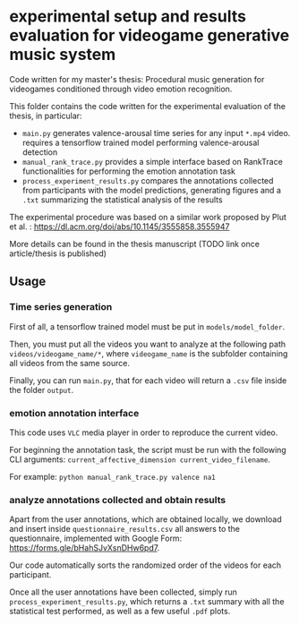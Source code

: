 # experimental setup and results evaluation for videogame generative music system

Code written for my master's thesis: Procedural music generation for videogames conditioned through video emotion recognition. 

This folder contains the code written for the experimental evaluation of the thesis, in particular:
- `main.py` generates valence-arousal time series for any input `*.mp4` video. requires a tensorflow trained model performing valence-arousal detection
- `manual_rank_trace.py` provides a simple interface based on RankTrace functionalities for performing the emotion annotation task
- `process_experiment_results.py` compares the annotations collected from participants with the model predictions, generating figures and a `.txt` summarizing the statistical analysis of the results

The experimental procedure was based on a similar work proposed by Plut et al. : https://dl.acm.org/doi/abs/10.1145/3555858.3555947

More details can be found in the thesis manuscript (TODO link once article/thesis is published)

## Usage

### Time series generation

First of all, a tensorflow trained model must be put in `models/model_folder`. 

Then, you must put all the videos you want to analyze at the following path `videos/videogame_name/*`, where `videogame_name` is the subfolder containing all videos from the same source.

Finally, you can run `main.py`, that for each video will return a `.csv` file inside the folder `output`.

### emotion annotation interface

This code uses `VLC` media player in order to reproduce the current video.

For beginning the annotation task, the script must be run with the following CLI arguments: `current_affective_dimension current_video_filename`.

For example: `python manual_rank_trace.py valence na1`

### analyze annotations collected and obtain results

Apart from the user annotations, which are obtained locally, we download and insert inside `questionnaire_results.csv` all answers to the questionnaire, implemented with Google Form: https://forms.gle/bHahSJvXsnDHw6pd7. 

Our code automatically sorts the randomized order of the videos for each participant.

Once all the user annotations have been collected, simply run `process_experiment_results.py`, which returns a `.txt` summary with all the statistical test performed, as well as a few useful `.pdf` plots.
